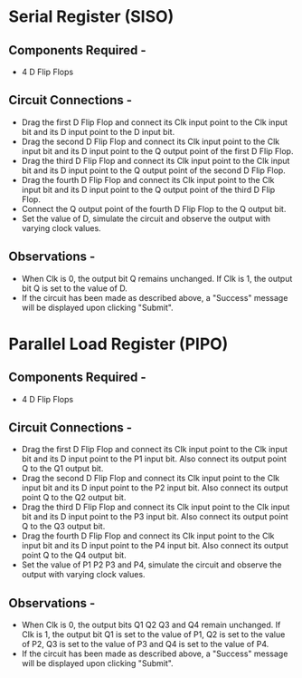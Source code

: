 # Serial Register (SISO)

## Components Required - 

* 4 D Flip Flops

## Circuit Connections - 

* Drag the first D Flip Flop and connect its Clk input point to the Clk input bit and its D input point to the D input bit.
* Drag the second D Flip Flop and connect its Clk input point to the Clk input bit and its D input point to the Q output point of the first D Flip Flop.
* Drag the third D Flip Flop and connect its Clk input point to the Clk input bit and its D input point to the Q output point of the second D Flip Flop.
* Drag the fourth D Flip Flop and connect its Clk input point to the Clk input bit and its D input point to the Q output point of the third D Flip Flop.
* Connect the Q output point of the fourth D Flip Flop to the Q output bit.
* Set the value of D, simulate the circuit and observe the output with varying clock values.

## Observations - 

* When Clk is 0, the output bit Q remains unchanged. If Clk is 1, the output bit Q is set to the value of D.
* If the circuit has been made as described above, a "Success" message will be displayed upon clicking "Submit".

# Parallel Load Register (PIPO)

## Components Required - 

* 4 D Flip Flops

## Circuit Connections - 

* Drag the first D Flip Flop and connect its Clk input point to the Clk input bit and its D input point to the P1 input bit. Also connect its output point Q to the Q1 output bit.
* Drag the second D Flip Flop and connect its Clk input point to the Clk input bit and its D input point to the P2 input bit. Also connect its output point Q to the Q2 output bit.
* Drag the third D Flip Flop and connect its Clk input point to the Clk input bit and its D input point to the P3 input bit. Also connect its output point Q to the Q3 output bit.
* Drag the fourth D Flip Flop and connect its Clk input point to the Clk input bit and its D input point to the P4 input bit. Also connect its output point Q to the Q4 output bit.
* Set the value of P1 P2 P3 and P4, simulate the circuit and observe the output with varying clock values.

## Observations - 

* When Clk is 0, the output bits Q1 Q2 Q3 and Q4 remain unchanged. If Clk is 1, the output bit Q1 is set to the value of P1, Q2 is set to the value of P2, Q3 is set to the value of P3 and Q4 is set to the value of P4.
* If the circuit has been made as described above, a "Success" message will be displayed upon clicking "Submit".
